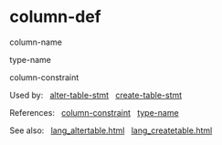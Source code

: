 # column\-def








column\-name





type\-name



column\-constraint













  


Used by:   [alter\-table\-stmt](./alter-table-stmt.html)   [create\-table\-stmt](./create-table-stmt.html)  

References:   [column\-constraint](./column-constraint.html)   [type\-name](./type-name.html)  

See also:   [lang\_altertable.html](../lang_altertable.html)   [lang\_createtable.html](../lang_createtable.html)

